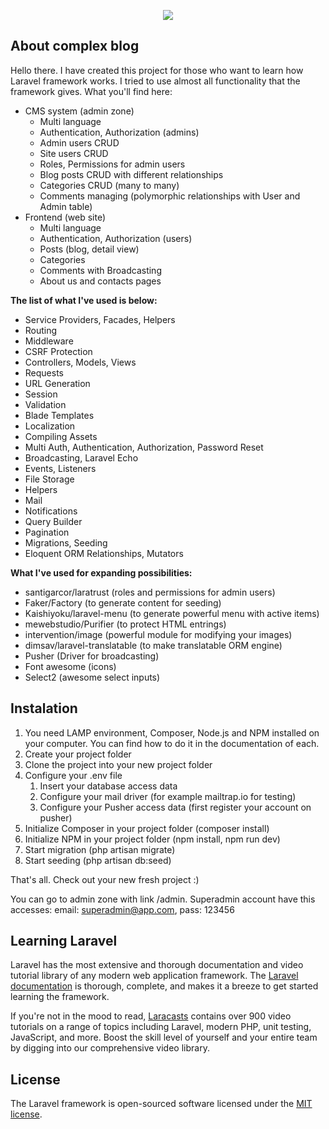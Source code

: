 <p align="center"><img src="https://laravel.com/assets/img/components/logo-laravel.svg"></p>

## About complex blog
Hello there. I have created this project for those who want to learn how Laravel framework works. I tried to use almost all functionality that the framework gives. What you'll find here:

* CMS system (admin zone)
    * Multi language
    * Authentication, Authorization (admins)
    * Admin users CRUD
    * Site users CRUD
    * Roles, Permissions for admin users
    * Blog posts CRUD with different relationships
    * Categories CRUD (many to many)
    * Comments managing (polymorphic relationships with User and Admin table)
* Frontend (web site)
    * Multi language
    * Authentication, Authorization (users)
    * Posts (blog, detail view)
    * Categories
    * Comments with Broadcasting
    * About us and contacts pages

**The list of what I've used is below:**

* Service Providers, Facades, Helpers
* Routing
* Middleware
* CSRF Protection
* Controllers, Models, Views
* Requests
* URL Generation
* Session
* Validation
* Blade Templates
* Localization
* Compiling Assets
* Multi Auth, Authentication, Authorization, Password Reset
* Broadcasting, Laravel Echo
* Events, Listeners
* File Storage
* Helpers
* Mail
* Notifications
* Query Builder
* Pagination
* Migrations, Seeding
* Eloquent ORM Relationships, Mutators

**What I've used for expanding possibilities:**

* santigarcor/laratrust (roles and permissions for admin users)
* Faker/Factory (to generate content for seeding)
* Kaishiyoku/laravel-menu (to generate powerful menu with active items)
* mewebstudio/Purifier (to protect HTML entrings)
* intervention/image (powerful module for modifying your images)
* dimsav/laravel-translatable (to make translatable ORM engine)
* Pusher (Driver for broadcasting)
* Font awesome (icons)
* Select2 (awesome select inputs)


## Instalation
1. You need LAMP environment, Composer, Node.js and NPM installed on your computer. You can find how to do it in the documentation of each.
2. Create your project folder
3. Clone the project into your new project folder
4. Configure your .env file
    1. Insert your database access data
    2. Configure your mail driver (for example mailtrap.io for testing)
    3. Configure your Pusher access data (first register your account on pusher)
5. Initialize Composer in your project folder (composer install)
6. Initialize NPM in your project folder (npm install, npm run dev)
7. Start migration (php artisan migrate)
8. Start seeding (php artisan db:seed)

That's all. Check out your new fresh project :)

You can go to admin zone with link /admin. Superadmin account have this accesses: email: superadmin@app.com, pass: 123456

## Learning Laravel

Laravel has the most extensive and thorough documentation and video tutorial library of any modern web application framework. The [Laravel documentation](https://laravel.com/docs) is thorough, complete, and makes it a breeze to get started learning the framework.

If you're not in the mood to read, [Laracasts](https://laracasts.com) contains over 900 video tutorials on a range of topics including Laravel, modern PHP, unit testing, JavaScript, and more. Boost the skill level of yourself and your entire team by digging into our comprehensive video library.

## License

The Laravel framework is open-sourced software licensed under the [MIT license](http://opensource.org/licenses/MIT).
